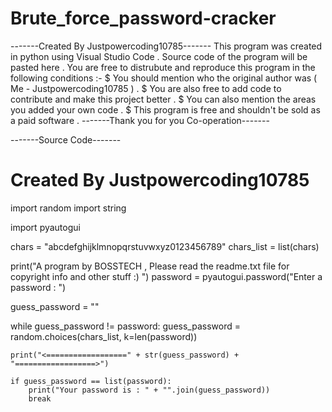 # Brute_force_password-cracker
-------Created By Justpowercoding10785-------
This program was created in python using Visual Studio Code . 
Source code of the program will be pasted here . 
You are free to distrubute and reproduce this program in the following conditions :- 
$ You should mention who the original author was ( Me - Justpowercoding10785 ) . 
$ You are also free to add code to contribute and make this project better . 
$ You can also mention the areas you added your own code . 
$ This program is free and shouldn't be sold as a paid software . 
-------Thank you for you Co-operation-------

-------Source Code-------
# Created By Justpowercoding10785
import random
import string

import pyautogui

chars = "abcdefghijklmnopqrstuvwxyz0123456789"
chars_list = list(chars)

print("A program by BOSSTECH , Please read the readme.txt file for copyright info and other stuff :) ")
password = pyautogui.password("Enter a password : ")

guess_password = ""

while guess_password != password:
    guess_password = random.choices(chars_list, k=len(password))

    print("<==================" + str(guess_password) + "==================>")

    if guess_password == list(password):
        print("Your password is : " + "".join(guess_password))
        break

